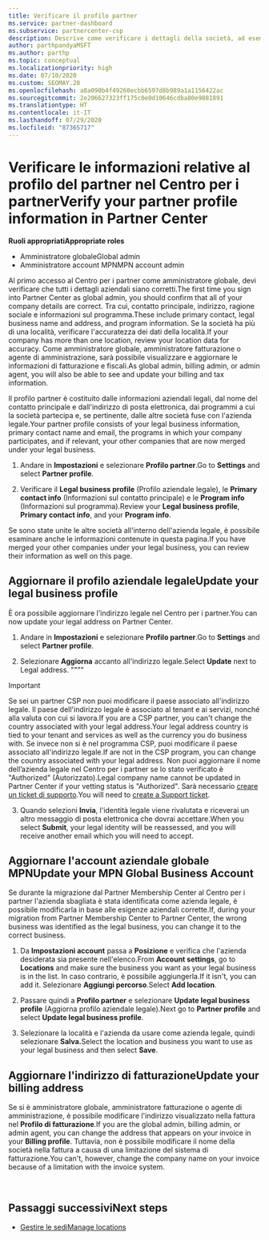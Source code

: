 ```yaml
---
title: Verificare il profilo partner
ms.service: partner-dashboard
ms.subservice: partnercenter-csp
description: Descrive come verificare i dettagli della società, ad esempio contatto principale, indirizzo e informazioni sul programma. Puoi anche aggiornare l'indirizzo legale e di fatturazione.
author: parthpandyaMSFT
ms.author: parthp
ms.topic: conceptual
ms.localizationpriority: high
ms.date: 07/10/2020
ms.custom: SEOMAY.20
ms.openlocfilehash: a8a090b4f49260ecbb6597d8b989a1a1156422ac
ms.sourcegitcommit: 2e206627323ff175c0e0d10646cdba80e9881891
ms.translationtype: HT
ms.contentlocale: it-IT
ms.lasthandoff: 07/29/2020
ms.locfileid: "87365717"
---
```

# <a name="verify-your-partner-profile-information-in-partner-center"></a><span data-ttu-id="61b15-104">Verificare le informazioni relative al profilo del partner nel Centro per i partner</span><span class="sxs-lookup"><span data-stu-id="61b15-104">Verify your partner profile information in Partner Center</span></span>

<span data-ttu-id="61b15-105">**Ruoli appropriati**</span><span class="sxs-lookup"><span data-stu-id="61b15-105">**Appropriate roles**</span></span>

- <span data-ttu-id="61b15-106">Amministratore globale</span><span class="sxs-lookup"><span data-stu-id="61b15-106">Global admin</span></span>
- <span data-ttu-id="61b15-107">Amministratore account MPN</span><span class="sxs-lookup"><span data-stu-id="61b15-107">MPN account admin</span></span>

<span data-ttu-id="61b15-108">Al primo accesso al Centro per i partner come amministratore globale, devi verificare che tutti i dettagli aziendali siano corretti.</span><span class="sxs-lookup"><span data-stu-id="61b15-108">The first time you sign into Partner Center as global admin, you should confirm that all of your company details are correct.</span></span> <span data-ttu-id="61b15-109">Tra cui, contatto principale, indirizzo, ragione sociale e informazioni sul programma.</span><span class="sxs-lookup"><span data-stu-id="61b15-109">These include primary contact, legal business name and address, and program information.</span></span> <span data-ttu-id="61b15-110">Se la società ha più di una località, verificare l'accuratezza dei dati della località.</span><span class="sxs-lookup"><span data-stu-id="61b15-110">If your company has more than one location, review your location data for accuracy.</span></span> <span data-ttu-id="61b15-111">Come amministratore globale, amministratore fatturazione o agente di amministrazione, sarà possibile visualizzare e aggiornare le informazioni di fatturazione e fiscali.</span><span class="sxs-lookup"><span data-stu-id="61b15-111">As global admin, billing admin, or admin agent, you will also be able to see and update your billing and tax information.</span></span>

<span data-ttu-id="61b15-112">Il profilo partner è costituito dalle informazioni aziendali legali, dal nome del contatto principale e dall'indirizzo di posta elettronica, dai programmi a cui la società partecipa e, se pertinente, dalle altre società fuse con l'azienda legale.</span><span class="sxs-lookup"><span data-stu-id="61b15-112">Your partner profile consists of your legal business information, primary contact name and email, the programs in which your company participates, and if relevant, your other companies that are now merged under your legal business.</span></span>

1. <span data-ttu-id="61b15-113">Andare in **Impostazioni** e selezionare **Profilo partner**.</span><span class="sxs-lookup"><span data-stu-id="61b15-113">Go to **Settings** and select **Partner profile**.</span></span>

2. <span data-ttu-id="61b15-114">Verificare il **Legal business profile** (Profilo aziendale legale), le **Primary contact info** (Informazioni sul contatto principale) e le **Program info** (Informazioni sul programma).</span><span class="sxs-lookup"><span data-stu-id="61b15-114">Review your **Legal business profile**, **Primary contact info**, and your **Program info**.</span></span>

<span data-ttu-id="61b15-115">Se sono state unite le altre società all'interno dell'azienda legale, è possibile esaminare anche le informazioni contenute in questa pagina.</span><span class="sxs-lookup"><span data-stu-id="61b15-115">If you have merged your other companies under your legal business, you can review their information as well on this page.</span></span>

## <a name="update-your-legal-business-profile"></a><span data-ttu-id="61b15-116">Aggiornare il profilo aziendale legale</span><span class="sxs-lookup"><span data-stu-id="61b15-116">Update your legal business profile</span></span>

<span data-ttu-id="61b15-117">È ora possibile aggiornare l'indirizzo legale nel Centro per i partner.</span><span class="sxs-lookup"><span data-stu-id="61b15-117">You can now update your legal address on Partner Center.</span></span>

1. <span data-ttu-id="61b15-118">Andare in **Impostazioni** e selezionare **Profilo partner**.</span><span class="sxs-lookup"><span data-stu-id="61b15-118">Go to **Settings** and select **Partner profile**.</span></span> 

2. <span data-ttu-id="61b15-119">Selezionare **Aggiorna** accanto all'indirizzo legale.</span><span class="sxs-lookup"><span data-stu-id="61b15-119">Select **Update** next to Legal address.</span></span> <span data-ttu-id="61b15-120">""</span><span class="sxs-lookup"><span data-stu-id="61b15-120">""</span></span>

>[!Important]
><span data-ttu-id="61b15-121">Se sei un partner CSP non puoi modificare il paese associato all'indirizzo legale. Il paese dell'indirizzo legale è associato al tenant e ai servizi, nonché alla valuta con cui si lavora.</span><span class="sxs-lookup"><span data-stu-id="61b15-121">If you are a CSP partner, you can't change the country associated with your legal address.Your legal address country is tied to your tenant and services as well as the currency you do business with.</span></span> <span data-ttu-id="61b15-122">Se invece non si è nel programma CSP, puoi modificare il paese associato all'indirizzo legale.</span><span class="sxs-lookup"><span data-stu-id="61b15-122">If are not in the CSP program, you can change the country associated with your legal address.</span></span> <span data-ttu-id="61b15-123">Non puoi aggiornare il nome dell’azienda legale nel Centro per i partner se lo stato verificato è "Authorized" (Autorizzato).</span><span class="sxs-lookup"><span data-stu-id="61b15-123">Legal company name cannot be updated in Partner Center if your vetting status is "Authorized".</span></span> <span data-ttu-id="61b15-124">Sarà necessario [creare un ticket di supporto](https://partner.microsoft.com/dashboard/support/csp/servicerequests/create?stage=2&topicid=eb74583c-61b3-2124-bffc-00920e0ae772).</span><span class="sxs-lookup"><span data-stu-id="61b15-124">You will need to [create a Support ticket](https://partner.microsoft.com/dashboard/support/csp/servicerequests/create?stage=2&topicid=eb74583c-61b3-2124-bffc-00920e0ae772).</span></span>

3. <span data-ttu-id="61b15-125">Quando selezioni **Invia**, l'identità legale viene rivalutata e riceverai un altro messaggio di posta elettronica che dovrai accettare.</span><span class="sxs-lookup"><span data-stu-id="61b15-125">When you select **Submit**, your legal identity will be reassessed, and you will receive another email which you will need to accept.</span></span>

## <a name="update-your-mpn-global-business-account"></a><span data-ttu-id="61b15-126">Aggiornare l'account aziendale globale MPN</span><span class="sxs-lookup"><span data-stu-id="61b15-126">Update your MPN Global Business Account</span></span>

<span data-ttu-id="61b15-127">Se durante la migrazione dal Partner Membership Center al Centro per i partner l'azienda sbagliata è stata identificata come azienda legale, è possibile modificarla in base alle esigenze aziendali corrette.</span><span class="sxs-lookup"><span data-stu-id="61b15-127">If, during your migration from Partner Membership Center to Partner Center, the wrong business was identified as the legal business, you can change it to the correct business.</span></span>

1. <span data-ttu-id="61b15-128">Da **Impostazioni account** passa a **Posizione** e verifica che l'azienda desiderata sia presente nell'elenco.</span><span class="sxs-lookup"><span data-stu-id="61b15-128">From **Account settings**, go to **Locations** and make sure the business you want as your legal business is in the list.</span></span> <span data-ttu-id="61b15-129">In caso contrario, è possibile aggiungerla.</span><span class="sxs-lookup"><span data-stu-id="61b15-129">If it isn't, you can add it.</span></span> <span data-ttu-id="61b15-130">Selezionare **Aggiungi percorso**.</span><span class="sxs-lookup"><span data-stu-id="61b15-130">Select **Add location**.</span></span>

2. <span data-ttu-id="61b15-131">Passare quindi a **Profilo partner** e selezionare **Update legal business profile** (Aggiorna profilo aziendale legale).</span><span class="sxs-lookup"><span data-stu-id="61b15-131">Next go to **Partner profile** and select **Update legal business profile**.</span></span>

3. <span data-ttu-id="61b15-132">Selezionare la località e l'azienda da usare come azienda legale, quindi selezionare **Salva.**</span><span class="sxs-lookup"><span data-stu-id="61b15-132">Select the location and business you want to use as your legal business and then select **Save**.</span></span>

## <a name="update-your-billing-address"></a><span data-ttu-id="61b15-133">Aggiornare l'indirizzo di fatturazione</span><span class="sxs-lookup"><span data-stu-id="61b15-133">Update your billing address</span></span>

<span data-ttu-id="61b15-134">Se si è amministratore globale, amministratore fatturazione o agente di amministrazione, è possibile modificare l'indirizzo visualizzato nella fattura nel **Profilo di fatturazione**.</span><span class="sxs-lookup"><span data-stu-id="61b15-134">If you are the global admin, billing admin, or admin agent, you can change the address that appears on your invoice in your **Billing profile**.</span></span> <span data-ttu-id="61b15-135">Tuttavia, non è possibile modificare il nome della società nella fattura a causa di una limitazione del sistema di fatturazione.</span><span class="sxs-lookup"><span data-stu-id="61b15-135">You can't, however, change the company name on your invoice because of a limitation with the invoice system.</span></span>

 
## <a name="next-steps"></a><span data-ttu-id="61b15-136">Passaggi successivi</span><span class="sxs-lookup"><span data-stu-id="61b15-136">Next steps</span></span>

- [<span data-ttu-id="61b15-137">Gestire le sedi</span><span class="sxs-lookup"><span data-stu-id="61b15-137">Manage locations</span></span>](manage-locations.md)


